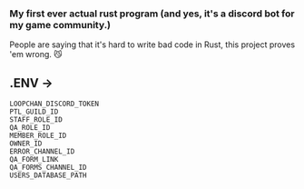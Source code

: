### My first ever actual rust program (and yes, it's a discord bot for my game community.)
People are saying that it's hard to write bad code in Rust, this project proves 'em wrong. 😼

## .ENV ->
```
LOOPCHAN_DISCORD_TOKEN
PTL_GUILD_ID
STAFF_ROLE_ID
QA_ROLE_ID
MEMBER_ROLE_ID
OWNER_ID
ERROR_CHANNEL_ID
QA_FORM_LINK
QA_FORMS_CHANNEL_ID
USERS_DATABASE_PATH
```